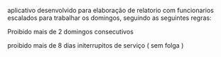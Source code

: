 aplicativo desenvolvido para elaboração de relatorio com funcionarios escalados para trabalhar os domingos, seguindo as seguintes regras:

Proibido mais de 2 domingos consecutivos

proibido mais de 8 dias initerrupitos de serviço ( sem folga )

